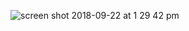 ![screen shot 2018-09-22 at 1 29 42 pm](https://user-images.githubusercontent.com/7697533/45919980-f110fa80-be6b-11e8-9c45-3dba997948f3.png)
